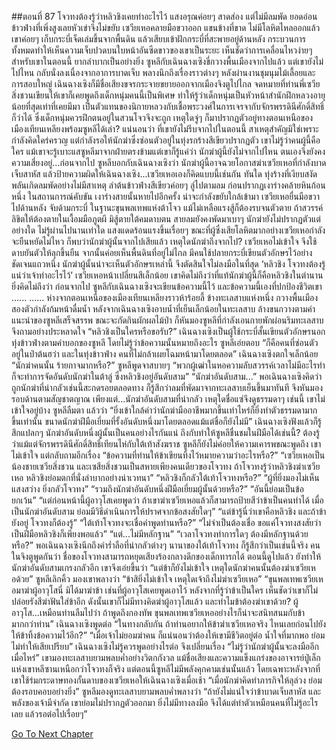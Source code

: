 ##ตอนที่ 87 โจวทงต้องรู้ว่าหลิวชิงเคยทำอะไรไว้
แสงอรุณค่อยๆ สาดส่อง แต่ไม่มีลมพัด ยอดอ่อนข้าวฟ่างที่เพิ่งสูงเลยหัวเข่าจึงไม่ขยับ
เซวียเหอคลายมือขวาออก แขนข้างที่ขาด ไม่มีโลหิตไหลออกแล้ว เขาค่อยๆ เก็บกระบี่เจ็ดเล่มขึ้นจากพื้นดิน แล้วเสียบเข้าฝักกระบี่ที่สะพายอยู่ด้านหลัง กระบวนการทั้งหมดทำให้เห็นความเจ็บปวดบนใบหน้าอันซีดขาวของเขาเป็นระยะ เห็นชัดว่าการเคลื่อนไหวง่ายๆ สำหรับเขาในตอนนี้ ยากลำบากเป็นอย่างยิ่ง
ซูหลีกับเฉินฉางเซิงขี่กวางพื้นเมืองจากไปแล้ว แต่เขายังไม่ไปไหน กลับนั่งลงเนื่องจากอาการบาดเจ็บ พลางนึกถึงเรื่องราวต่างๆ
หลังผ่านงานชุมนุมไม้เลื้อยและการสอบใหญ่ เฉินฉางเซิงก็มีชื่อเสียงขจรกระจายขยายออกจากเมืองจิงตูไปไกล จดหมายที่ท่านพี่เซวียสิ่งชวนเขียนให้เขาก็เคยพูดถึงเด็กหนุ่มคนนี้เป็นพิเศษ ทำให้รู้ว่าเด็กหนุ่มเป็นหัวหน้าสำนักฝึกหลวงอายุน้อยที่สุดเท่าที่เคยมีมา เป็นตัวแทนของนิกายหลวงกับเชื้อพระวงศ์ในการเจรจากับจักรพรรดินีศักดิ์สิทธิ์ก็ว่าได้ ซึ่งเด็กหนุ่มควรฝึกตนอยู่ในสวนโจวจึงจะถูก เหตุใดจู่ๆ ก็มาปรากฏตัวอยู่ทางตอนเหนือของเมืองเทียนเหลียงพร้อมซูหลีได้เล่า?
แน่นอนว่า ที่เขายังไม่รีบจากไปในตอนนี้ สาเหตุสำคัญมิใช่เพราะกำลังคิดใคร่ครวญ แต่กำลังรอให้นักฆ่าซึ่งซ่อนตัวอยู่ในทุ่งรกร้างสีเขียวปรากฏตัว เขาไม่รู้ว่าคนผู้นี้คือใคร แม้เขาจะรู้เบาะแสซูหลีมาจากฝ่ายตรงข้ามแต่เขาก็รู้แค่ว่า นักฆ่าผู้นี้ยังไม่จากไปไหน ตนเองจึงยังคงความเสี่ยงอยู่...ก่อนจากไป ซูหลีบอกกับเฉินฉางเซิงว่า นักฆ่าผู้นี้อาจฉวยโอกาสฆ่าเซวียเหอที่กำลังบาดเจ็บสาหัส แล้วป้ายความผิดให้เฉินฉางเซิง...เซวียเหอเองก็คิดแบบนี้เช่นกัน
ทันใด ทุ่งร้างที่เงียบสงัดพลันเกิดลมพัดอย่างไม่มีสาเหตุ ลำต้นข้าวฟ่างสีเขียวค่อยๆ ลู่ไปตามลม ก่อนปรากฏเงาร่างคล้ายหินก้อนหนึ่ง
ในสถานการณ์คับขัน เงาร่างสายนั้นหายไปอีกครั้ง น่าจะกำลังขยับใกล้เข้ามา
เซวียเหอยื่นมือขวาไปด้านหลัง จับด้ามกระบี่
ในฐานะขุนพลเทพแห่งต้าโจว แม้ไม่เหลือแรงสู้ก็ต้องรบจนตัวตาย ถ้าสวรรค์ลิขิตให้ต้องตายในเงื้อมมือภูตผี มิสู้ตายใต้คมดาบตน
สายลมยังคงพัดมาเบาๆ นักฆ่ายังไม่ปรากฏตัวแต่อย่างใด
ไม่รู้ผ่านไปนานเท่าใด แสงแดดร้อนแรงขึ้นเรื่อยๆ ขณะที่ผู้ซึ่งเสียโลหิตมากอย่างเซวียเหอกำลังจะยืนหยัดไม่ไหว ก็พบว่านักฆ่าผู้นั้นจากไปเสียแล้ว
เหตุใดนักฆ่าถึงจากไป? เซวียเหอไม่เข้าใจ จึงใช้ดาบยันตัวให้ลุกขึ้นยืน จากนั้นค่อยเห็นพื้นดินที่อยู่ไม่ไกล มีคนใช้ปลายกระบี่เขียนตัวอักษรไว้อย่างชัดเจนแถวหนึ่ง
นักฆ่าผู้นั้นน่าจะเห็นตัวอักษรเหล่านี้ จึงตัดสินใจไม่ลงมือในที่สุด
‘หลิวชิง โจวทงต้องรู้แน่ว่าเจ้าทำอะไรไว้’
เซวียเหอหน้าเปลี่ยนสีเล็กน้อย เขาคิดไม่ถึงว่าที่แท้นักฆ่าผู้นี้ก็คือหลิวชิงในตำนาน ยิ่งคิดไม่ถึงว่า ก่อนจากไป ซูหลีกับเฉินฉางเซิงจะเขียนข้อความนี้ไว้
และข้อความนี้เองที่ปกป้องชีวิตเขา
......
......
ห่างจากตอนเหนือของเมืองเทียนเหลียงราวห้าร้อยลี้ ข้างทะเลสาบแห่งหนึ่ง กวางพื้นเมืองสองตัวกำลังก้มหน้าดื่มน้ำ หลังจากเฉินฉางเซิงอาบน้ำที่เย็นเล็กน้อยในทะเลสาบ ล้างขนกวางตามคำแนะนำของซูหลีเสร็จสรรพ ขณะจะกัดกินผักผลไม้ป่า ก็หันมองซูหลีที่กำลังเอนกายพักผ่อนริมทะเลสาบ จึงถามอย่างประหลาดใจ “หลิวชิงเป็นใครหรือขอรับ?”
เฉินฉางเซิงเป็นผู้ใช้กระบี่สั้นเขียนตัวอักษรนอกทุ่งข้าวฟ่างตามคำบอกของซูหลี โดยไม่รู้ว่าข้อความนั้นหมายถึงอะไร
ซูหลีเอ่ยตอบ “ก็คือคนที่ซ่อนตัวอยู่ในป่าต้นฮว่า และในทุ่งข้าวฟ่าง คนที่ไม่กล้าเผยโฉมหน้ามาโดยตลอด”
เฉินฉางเซิงตกใจเล็กน้อย “นักฆ่าคนนั้น ร้ายกาจมากหรือ?”
ซูหลีพูดจาสบายๆ “พวกผู้เฒ่าในหอความลับสวรรค์เวลาไม่มีอะไรทำ ก็จะทำการจัดอันดับนักฆ่าในต้าลู่ ซึ่งหลิวชิงอยู่อันดับสาม”
“นักฆ่าอันดับสาม...”
พอเฉินฉางเซิงคิดว่า ถูกนักฆ่าที่น่ากลัวเช่นนี้สะกดรอยตลอดทาง ก็รู้สึกว่าลมที่พัดมาจากทะเลสาบเย็นขึ้นมาทันที จึงหันมองรอบด้านตามสัญชาตญาณ
เพียงแต่...นักฆ่าอันดับสามที่น่ากลัว เหตุใดชื่อแซ่จึงดูธรรมดาๆ เช่นนี้ เขาไม่เข้าใจอยู่บ้าง
ซูหลีลืมตา แล้วว่า “ยิ่งเข้าใกล้คำว่านักฆ่ามืออาชีพมากขึ้นเท่าไหร่ก็ยิ่งทำตัวธรรมดามากขึ้นเท่านั้น ขนาดนักฆ่าฝีมือเยี่ยมที่รั้งอันดับหนึ่งมาโดยตลอดแม้แต่ชื่อก็ยังไม่มี”
เฉินฉางเซิงฟังแล้วก็รู้สึกแปลกๆ นักฆ่าอันดับหนึ่งผู้นั้นเป็นคนอย่างไรกันแน่ ถึงกับทำให้ซูหลีชื่นชมในฝีมือได้เช่นนี้? ต้องรู้ว่าแม้แต่จักรพรรดินีศักดิ์สิทธิ์เทียนไห่กับใต้เท้าสังฆราช ซูหลีก็ยังไม่ค่อยให้ความเคารพขณะพูดถึง เขาไม่เข้าใจ แต่กลับถามอีกเรื่อง “ข้อความที่ท่านให้ข้าเขียนทิ้งไว้หมายความว่าอะไรหรือ?”
“เซวียเหอเป็นน้องชายเซวียสิ่งชวน และเซสียสิ่งชวนเป็นสหายเพียงคนเดียวของโจวทง ถ้าโจวทงรู้ว่าหลิวชิงฆ่าเซวียเหอ หลิวชิงย่อมตกที่นั่งลำบากอย่างน่าเวทนา”
“หลิวชิงก็กลัวใต้เท้าโจวทงหรือ?”
“ผู้ที่ยิ่งมองไม่เห็นแสงสว่าง ยิ่งกลัวโจวทง”
“รวมถึงนักฆ่าอันดับหนึ่งฝีมือเยี่ยมผู้นั้นด้วยหรือ?”
“อันนี้ย่อมเป็นข้อยกเว้น”
“แต่ก่อนหน้านี้ผู้อาวุโสเคยพูดว่า ถ้าเขาฆ่าเซวียเหอแล้วก็สามารถป้ายสีว่าข้าเป็นคนทำได้ เมื่อเป็นนักฆ่าอันดับสาม ย่อมมีวิธีดำเนินการให้ปราศจากข้อสงสัยใดๆ”
“แต่ข้ารู้นี่ว่าเขาคือหลิวชิง และถ้าข้ายังอยู่ โจวทงก็ต้องรู้”
“ใต้เท้าโจวทงจะเชื่อคำพูดท่านหรือ?”
“ไม่จำเป็นต้องเชื่อ ขอแค่โจวทงสงสัยว่าเป็นฝีมือหลิวชิงก็เพียงพอแล้ว”
“แต่...ไม่มีหลักฐาน”
“เวลาโจวทงทำการใดๆ ต้องมีหลักฐานด้วยหรือ?”
พอเฉินฉางเซิงนึกถึงคำร่ำลือที่น่ากลัวต่างๆ นานาของใต้เท้าโจวทง ก็รู้สึกว่าเป็นเช่นนี้จริง
คนในจิงตูพูดกันว่า ชื่อของโจวทงสามารถหยุดเสียงร้องกลางดึกของเด็กทารกได้ ตอนนี้ดูไปแล้ว ยังทำให้นักฆ่าอันดับสามเกรงกลัวอีก
เขาจึงเอ่ยขึ้นว่า “แต่ข้าก็ยังไม่เข้าใจ เหตุใดนักฆ่าคนนั้นต้องฆ่าเซวียเหอด้วย”
ซูหลีเลิกคิ้ว มองเขาพลางว่า “ข้าสิยิ่งไม่เข้าใจ เหตุใดเจ้าถึงไม่ฆ่าเซวียเหอ”
“ขุนพลเทพเซวียเหอมาฆ่าผู้อาวุโสนี่ มิได้มาฆ่าข้า เช่นที่ผู้อาวุโสเคยพูดเอาไว้ หลังจากที่รู้ว่าข้าเป็นใคร เห็นชัดว่าเขาก็ไม่ปล่อยรังสีฆ่าฟันใส่ข้าอีก ดังนั้นเขาก็ไม่มีทางคิดฆ่าผู้อาวุโสแล้ว และทำไมข้าต้องฆ่าเขาด้วย? ผู้อาวุโส...เหมือนท่านลืมไปว่า ถ้าพูดถึงกองทัพ ขุนพลเทพเซวียเหออย่างไรก็น่าจะสนิทสนมกับข้ามากกว่าท่าน”
เฉินฉางเซิงพูดต่อ “ในทางกลับกัน ถ้าท่านอยากให้ข้าฆ่าเซวียเหอจริง ไหนเลยก่อนไปยังให้ข้าทิ้งข้อความไว้อีก?”
“เมื่อเจ้าไม่ยอมฆ่าคน ก็แน่นอนว่าต้องให้เขามีชีวิตอยู่ต่อ น้ำใจที่มากพอ ย่อมไม่ทำให้เสียเปรียบ”
เฉินฉางเซิงไม่รู้ควรพูดอย่างไรต่อ จึงเปลี่ยนเรื่อง “ไม่รู้ว่านักฆ่าผู้นั้นจะลงมืออีกเมื่อไหร่”
เขามองทะเลสาบยามพลบค่ำอย่างวิตกกังวล แม้ชื่อเสียงและความแข็งแกร่งของอาจารย์ปู่เล็กแห่งเขาหลีซานเหนือกว่าโจวทงก็จริง แต่ตอนนี้ซูหลีไม่มีพลังคุกคามเช่นนั้นแล้ว โดยเฉพาะหลังจากที่เขาใช้ร่มกระดาษทองกั้นดาบของเซวียเหอให้เฉินฉางเซิงเมื่อเช้า
“เมื่อนักฆ่าคิดทำภารกิจให้ลุล่วง ย่อมต้องรอบคอบอย่างยิ่ง”
ซูหลีมองดูทะเลสาบยามพลบค่ำพลางว่า “ถ้ายังไม่แน่ใจว่าข้าบาดเจ็บสาหัส และพลังของเจ้ามีจำกัด เขาย่อมไม่ปรากฏตัวออกมา ยิ่งไม่มีทางลงมือ จึงได้แต่ทำตัวเหมือนคนที่ไม่รู้อะไรเลย แล้วรอต่อไปเรื่อยๆ”


[Go To Next Chapter]( ./374.md)